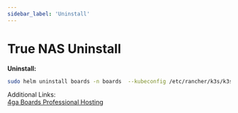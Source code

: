 ```yaml
---
sidebar_label: 'Uninstall'
---
```


# True NAS Uninstall

**Uninstall:**
```bash
sudo helm uninstall boards -n boards  --kubeconfig /etc/rancher/k3s/k3s.yaml
```

Additional Links:\
[4ga Boards Professional Hosting](./install-4gaboards)